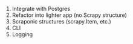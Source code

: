 1. Integrate with Postgres
2. Refactor into lighter app (no Scrapy structure)
3. Scraponic structures (scrapy.Item, etc.)
4. CLI
5. Logging
